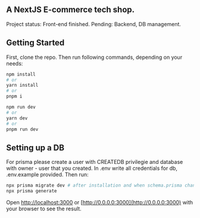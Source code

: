 ## A NextJS E-commerce tech shop.
Project status: Front-end finished.
Pending: Backend, DB management.

## Getting Started

First, clone the repo.
Then run following commands, depending on your needs:

```bash
npm install
# or
yarn install
# or
pnpm i
```

```bash
npm run dev
# or
yarn dev
# or
pnpm run dev
```

## Setting up a DB
For prisma please create a user with CREATEDB privilegie and database with owner - user that you created.
In .env write all credentials for db, .env.example provided.
Then run:
```bash
npx prisma migrate dev # after installation and when schema.prisma changed
npx prisma generate
```

Open [http://localhost:3000](http://localhost:3000) or [http://0.0.0.0:3000](http://0.0.0.0:3000) with your browser to see the result.